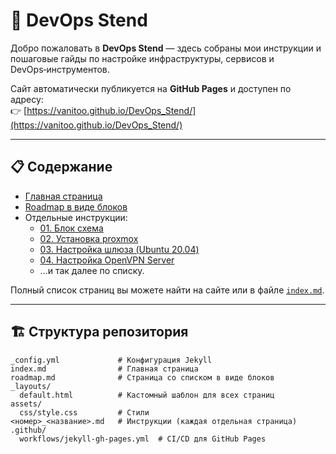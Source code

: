 # 🚀 DevOps Stend

Добро пожаловать в **DevOps Stend** — здесь собраны мои инструкции и пошаговые гайды по настройке инфраструктуры, сервисов и DevOps‑инструментов.

Сайт автоматически публикуется на **GitHub Pages** и доступен по адресу:  
👉 [https://vanitoo.github.io/DevOps_Stend/](https://vanitoo.github.io/DevOps_Stend/)

---

## 📋 Содержание

- [Главная страница](https://vanitoo.github.io/DevOps_Stend/index.html)
- [Roadmap в виде блоков](https://vanitoo.github.io/DevOps_Stend/roadmap.html)
- Отдельные инструкции:
  - [01. Блок схема](https://vanitoo.github.io/DevOps_Stend/01_блок_схема.html)
  - [02. Установка proxmox](https://vanitoo.github.io/DevOps_Stend/02_установка_proxmox.html)
  - [03. Настройка шлюза (Ubuntu 20.04)](https://vanitoo.github.io/DevOps_Stend/03_Настройка_шлюза_(Ubuntu_20.04).html)
  - [04. Настройка OpenVPN Server](https://vanitoo.github.io/DevOps_Stend/04_Настройка_OpenVPN_Server.html)
  - …и так далее по списку.

Полный список страниц вы можете найти на сайте или в файле [`index.md`](index.md).

---

## 🏗 Структура репозитория

```text
_config.yml             # Конфигурация Jekyll
index.md                # Главная страница
roadmap.md              # Страница со списком в виде блоков
_layouts/
  default.html          # Кастомный шаблон для всех страниц
assets/
  css/style.css         # Стили
<номер>_<название>.md   # Инструкции (каждая отдельная страница)
.github/
  workflows/jekyll-gh-pages.yml  # CI/CD для GitHub Pages
